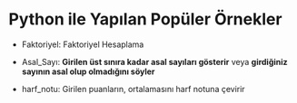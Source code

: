 # Python ile Yapılan Popüler Örnekler

- Faktoriyel:  Faktoriyel Hesaplama

- Asal_Sayı:  **Girilen üst sınıra kadar asal sayıları gösterir** veya **girdiğiniz sayının asal olup olmadığını söyler**

- harf_notu: Girilen puanların, ortalamasını harf notuna çevirir
